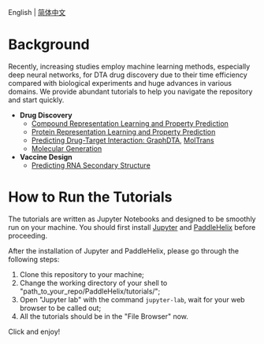English | [简体中文](README_cn.md)

# Background
Recently, increasing studies employ machine learning methods, especially deep neural networks, for DTA drug discovery due to their time efficiency compared with biological experiments and huge advances in various domains. We provide abundant tutorials to help you navigate the repository and start quickly.

* **Drug Discovery**
  - [Compound Representation Learning and Property Prediction](./compound_property_prediction_tutorial.ipynb)
  - [Protein Representation Learning and Property Prediction](./protein_pretrain_and_property_prediction_tutorial.ipynb)
  - [Predicting Drug-Target Interaction: GraphDTA](./drug_target_interaction_graphdta_tutorial.ipynb), [MolTrans](./drug_target_interaction_moltrans_tutorial.ipynb)
  - [Molecular Generation](./molecular_generation_tutorial.ipynb)
* **Vaccine Design**
  - [Predicting RNA Secondary Structure](./linearrna_tutorial.ipynb)

# How to Run the Tutorials

The tutorials are written as Jupyter Notebooks and designed to be smoothly run on your machine. You should first install [Jupyter](https://jupyter.org/install) and [PaddleHelix](../installation_guide.md) before proceeding.

After the installation of Jupyter and PaddleHelix, please go through the following steps:
1. Clone this repository to your machine;
2. Change the working directory of your shell to "path_to_your_repo/PaddleHelix/tutorials/";
3. Open "Jupyter lab" with the command `jupyter-lab`, wait for your web browser to be called out;
4. All the tutorials should be in the "File Browser" now.

Click and enjoy!
